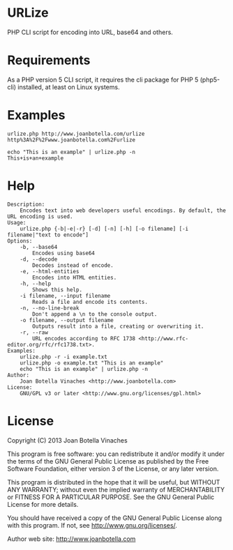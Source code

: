 URLize
======

PHP CLI script for encoding into URL, base64 and others.

Requirements
============

As a PHP version 5 CLI script, it requires the cli package for PHP 5 (php5-cli) installed, at least on Linux systems.

Examples
========

	urlize.php http://www.joanbotella.com/urlize
	http%3A%2F%2Fwww.joanbotella.com%2Furlize

	echo "This is an example" | urlize.php -n
	This+is+an+example

Help
====

	Description:
		Encodes text into web developers useful encodings. By default, the URL encoding is used.
	Usage:
		urlize.php {-b|-e|-r} [-d] [-n] [-h] [-o filename] [-i filename|"text to encode"]
	Options:
		-b, --base64
			Encodes using base64
		-d, --decode
			Decodes instead of encode.
		-e, --html-entities
			Encodes into HTML entities.
		-h, --help
			Shows this help.
		-i filename, --input filename
			Reads a file and encode its contents.
		-n, --no-line-break
			Don't append a \n to the console output.
		-o filename, --output filename
			Outputs result into a file, creating or overwriting it.
		-r, --raw
			URL encodes according to RFC 1738 <http://www.rfc-editor.org/rfc/rfc1738.txt>.
	Examples:
		urlize.php -r -i example.txt
		urlize.php -o example.txt "This is an example"
		echo "This is an example" | urlize.php -n
	Author:
		Joan Botella Vinaches <http://www.joanbotella.com>
	License:
		GNU/GPL v3 or later <http://www.gnu.org/licenses/gpl.html>

License
=======

Copyright (C) 2013 Joan Botella Vinaches

This program is free software: you can redistribute it and/or modify
it under the terms of the GNU General Public License as published by
the Free Software Foundation, either version 3 of the License, or 
any later version.

This program is distributed in the hope that it will be useful,
but WITHOUT ANY WARRANTY; without even the implied warranty of
MERCHANTABILITY or FITNESS FOR A PARTICULAR PURPOSE.  See the
GNU General Public License for more details.

You should have received a copy of the GNU General Public License
along with this program.  If not, see <http://www.gnu.org/licenses/>.

Author web site: <http://www.joanbotella.com>